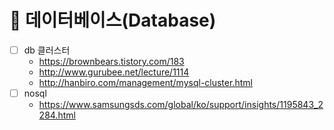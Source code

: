 # 📍 데이터베이스(Database)
* [ ] db 클러스터
  * https://brownbears.tistory.com/183
  * http://www.gurubee.net/lecture/1114
  * http://hanbiro.com/management/mysql-cluster.html
* [ ] nosql
  + https://www.samsungsds.com/global/ko/support/insights/1195843_2284.html
